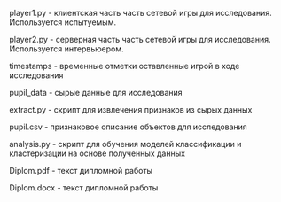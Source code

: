 ﻿player1.py - клиентская часть часть сетевой игры для исследования. Используется испытуемым.

player2.py - серверная часть часть сетевой игры для исследования. Используется интервьюером.

timestamps - временные отметки оставленные игрой в ходе исследования

pupil_data - сырые данные для исследования

extract.py - скрипт для извлечения признаков из сырых данных

pupil.csv - признаковое описание объектов для исследования

analysis.py - скрипт для обучения моделей классификации и кластеризации на основе полученных данных

Diplom.pdf - текст дипломной работы

Diplom.docx - текст дипломной работы